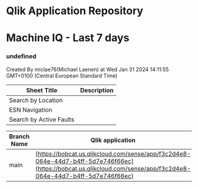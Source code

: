 # Qlik Application Repository 
# Machine IQ - Last 7 days
### undefined
Created By miclae76(Michael Laenen) at Wed Jan 31 2024 14:11:55 GMT+0100 (Central European Standard Time)




Sheet Title | Description
------------ | -------------
Search by Location|
ESN Navigation|
Search by Active Faults|



Branch Name|Qlik application
---|---
main|[https://bobcat.us.qlikcloud.com/sense/app/f3c2d4e8-064e-44d7-b4ff-5d7e746f66ec](https://bobcat.us.qlikcloud.com/sense/app/f3c2d4e8-064e-44d7-b4ff-5d7e746f66ec)
